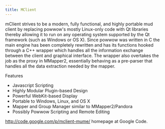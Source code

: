 ```yaml
---
title: MClient
---
```


mClient strives to be a modern, fully functional, and highly portable
mud client by replacing powwow's mostly Linux-only code with Qt
libraries thereby allowing it to run on any operating system supported
by the Qt framework (such as Windows or OS X). Since powwow was written
in C the main engine has been completely rewritten and has its functions
hooked through a C++ wrapper which handles all the information exchange
between the client and graphical interface. The wrapper also overtakes
the job as the proxy in MMapper2, essentially behaving as a pre-parser
that handles all the data extraction needed by the mapper.

Features

- Javascript Scripting
- Highly Modular Plugin-based Design
- Powerful WebKit-based Display
- Portable to Windows, Linux, and OS X
- Mapper and Group Manager similar to MMapper2/Pandora
- Possibly Powwow Scripting and Remote Editing

[<http://code.google.com/p/mclient-mume/>](mClient "wikilink") homepage
at Google Code.